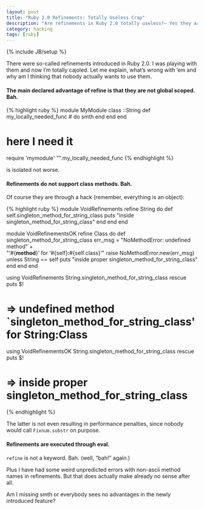 ```yaml
---
layout: post
title: "Ruby 2.0 Refinements: Totally Useless Crap"
description: "Are refinements in Ruby 2.0 totally useless?— Yes they are."
category: hacking
tags: [ruby]
---
```

{% include JB/setup %}

There were so-called refinements introduced in Ruby 2.0. I was playing with them and now I’m totally cajoled.
Let me explain, what’s wrong with ’em and why am I thinking that nobody actually wants to use them.

#### The main declared advantage of refine is that they are not global scoped. Bah.

{% highlight ruby %}
module MyModule
  class ::String
    def my_locally_needed_func
      # do smth 
    end
  end
end

# here I need it
require 'mymodule'
"".my_locally_needed_func
{% endhighlight %}

is isolated not worse.

#### Refinements do not support class methods. Bah.

Of course they are through a hack (remember, everything is an object):

{% highlight ruby %}
module VoidRefinements
  refine String do
    def self.singleton_method_for_string_class
      puts "inside singleton_method_for_string_class"
    end 
  end 
end

module VoidRefinementsOK
  refine Class do
    def singleton_method_for_string_class
      err_msg = "NoMethodError: undefined method" + \
                "‘#{__method__}’ for ‘#{self}:#{self.class}’"
      raise NoMethodError.new(err_msg) unless String == self
      puts "inside proper singleton_method_for_string_class"
    end 
  end 
end

using VoidRefinements
String.singleton_method_for_string_class rescue puts $!
# ⇒ undefined method `singleton_method_for_string_class' for String:Class

using VoidRefinementsOK
String.singleton_method_for_string_class rescue puts $!
# ⇒ inside proper singleton_method_for_string_class
{% endhighlight %}

The latter is not even resulting in performance penalties, since nobody would call `Fixnum.substr` on purpose.

#### Refinements are executed through eval.

`refine` is not a keyword. Bah. (well, “bah!” again.)

Plus I have had some weird unpredicted errors with non-ascii method names in refinements. But that does actually
make already no sense after all.

Am I missing smth or everybody sees no advantages in the newly introduced feature?

